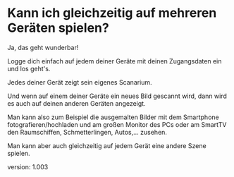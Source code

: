# Kann ich gleichzeitig auf mehreren Geräten spielen?

Ja, das geht wunderbar!

Logge dich einfach auf jedem deiner Geräte mit deinen Zugangsdaten ein und los geht's.

Jedes deiner Gerät zeigt sein eigenes Scanarium.

Und wenn auf einem deiner Geräte ein neues Bild gescannt wird, dann wird es auch auf deinen anderen Geräten angezeigt.

Man kann also zum Beispiel die ausgemalten Bilder mit dem Smartphone fotografieren/hochladen und am großen Monitor des PCs oder am SmartTV den Raumschiffen, Schmetterlingen, Autos,... zusehen.

Man kann aber auch gleichzeitig auf jedem Gerät eine andere Szene spielen.

version: 1.003